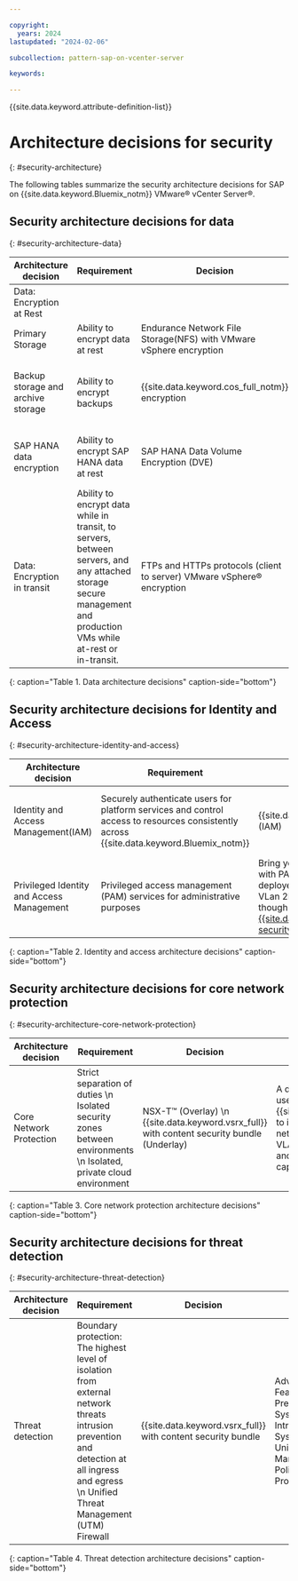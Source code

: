 ```yaml
---

copyright:
  years: 2024
lastupdated: "2024-02-06"

subcollection: pattern-sap-on-vcenter-server

keywords:

---
```


{{site.data.keyword.attribute-definition-list}}

# Architecture decisions for security
{: #security-architecture}

The following tables summarize the security architecture decisions for SAP on {{site.data.keyword.Bluemix_notm}} VMware® vCenter Server®.

## Security architecture decisions for data
{: #security-architecture-data}

| Architecture decision | Requirement | Decision | Rationale |
| -------------- | -------------- | -------------- |-------------- |
| Data: Encryption at Rest          |                                                                                                                                                                       |                                                                         |                                                                                                                                                             |
|  Primary Storage                   | Ability to encrypt data at rest                                                                                                                                       | Endurance Network File Storage(NFS) with VMware vSphere encryption                    | VMware vSphere encryption applies to all types of VMware storage, including NFS.                                                                            |
|  Backup storage and archive storage | Ability to encrypt backups                                                                                                                                            | {{site.data.keyword.cos_full_notm}} encryption                                         | By default, all objects that are stored in {{site.data.keyword.cos_full_notm}} are encrypted by using randomly generated keys and an all-or-nothing-transform (AONT).  |
| SAP HANA data encryption           | Ability to encrypt SAP HANA data at rest                                                                                                                          | SAP HANA Data Volume Encryption (DVE)                                   | DVE encrypts SAP HANA data at the persistence layer, protecting data stored on disk from unauthorized access at operating system level.                     |
| Data: Encryption in transit       | Ability to encrypt data while in transit, to servers, between servers, and any attached storage secure management and production VMs while at-rest or in-transit. | FTPs and HTTPs protocols (client to server) VMware vSphere® encryption | Secure client requests over HTTPs and FTPs \n Secure management and production VMs while at-rest or in-transit.                                                     |
{: caption="Table 1. Data architecture decisions" caption-side="bottom"}

## Security architecture decisions for Identity and Access
{: #security-architecture-identity-and-access}

| Architecture decision | Requirement | Decision | Rationale |
| -------------- | -------------- | -------------- |-------------- |
| Identity and Access Management(IAM) | Securely authenticate users for platform services and control access to resources consistently across {{site.data.keyword.Bluemix_notm}} | {{site.data.keyword.iamshort}}(IAM)                                                                                                                 | Use IAM access policies to assign users, service IDs, and trusted profiles access to resources within the {{site.data.keyword.Bluemix_notm}} account.                                                                              |
| Privileged Identity and Access Management | Privileged access management (PAM) services for administrative purposes                                         | Bring you own bastion host with PAM software that is deployed on underlay private VLan 2FA authentication though [{{site.data.keyword.IBM}} security verify](https://www.ibm.com/products/verify-identity){: external}  | Securely access remote resources over the private network for management purposes; bastion accessed by SSH. Session recording that tracks all activities, successful or not, to note any potential threats |
{: caption="Table 2. Identity and access architecture decisions" caption-side="bottom"}

## Security architecture decisions for core network protection
{: #security-architecture-core-network-protection}

| Architecture decision | Requirement | Decision | Rationale |
| -------------- | -------------- | -------------- |-------------- |
| Core Network Protection   | Strict separation of duties \n Isolated security zones between environments \n Isolated, private cloud environment  | NSX-T™ (Overlay) \n {{site.data.keyword.vsrx_full}} with content security bundle (Underlay)  | A design combination that uses both NSX-T™ and {{site.data.keyword.vsrx_full}} to isolate VLANas and network traffic \n Separate VLANs and NSX-T™ VXLANs and the use of firewall capabilities. |
{: caption="Table 3. Core network protection architecture decisions" caption-side="bottom"}

## Security architecture decisions for threat detection
{: #security-architecture-threat-detection}

| Architecture decision | Requirement | Decision | Rationale |
| -------------- | -------------- | -------------- |-------------- |
| Threat detection          | Boundary protection: The highest level of isolation from external network threats intrusion prevention and detection at all ingress and egress \n Unified Threat Management (UTM) Firewall  | {{site.data.keyword.vsrx_full}} with content security bundle  | Advanced FW Features (Intrusion Prevention System(IPS) and Intrusion Detection System(IDS), Unified Threat Management(UTM), Policy Routing, SSL Proxy)  |
{: caption="Table 4. Threat detection architecture decisions" caption-side="bottom"}
